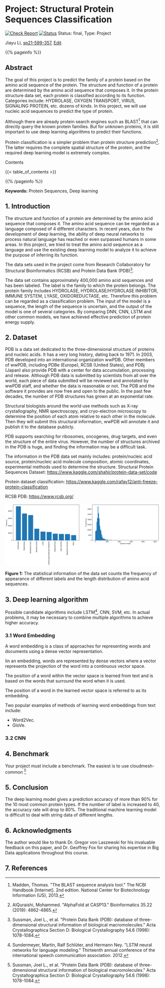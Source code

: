 # Project: Structural Protein Sequences Classification

[![Check Report](https://github.com/cybertraining-dsc/sp21-599-357/workflows/Check%20Report/badge.svg)](https://github.com/cybertraining-dsc/sp21-599-357/actions)
[![Status](https://github.com/cybertraining-dsc/sp21-599-357/workflows/Status/badge.svg)](https://github.com/cybertraining-dsc/sp21-599-357/actions)
Status: final, Type: Project

Jiayu Li, [sp21-599-357](https://github.com/cybertraining-dsc/sp21-599-357/), [Edit](https://github.com/cybertraining-dsc/sp21-599-357/blob/main/project/index.md)

{{% pageinfo %}}

## Abstract

The goal of this project is to predict the family of a protein based on the amino acid sequence of the protein. 
The structure and function of a protein are determined by the amino acid sequence that composes it.
In the protein structure data set, each protein is classified according to its function. Categories include: HYDROLASE, OXYGEN TRANSPORT, VIRUS, SIGNALING PROTEIN, etc. dozens of kinds. In this project, we will use nucleic acid sequences to predict the type of protein.

Although there are already protein search engines such as BLAST[^1] that can directly query the known protein families. But for unknown proteins, it is still important to use deep learning algorithms to predict their functions.

Protein classification is a simpler problem than protein structure prediction[^7]. The latter requires the complete spatial structure of the protein, and the required deep learning model is extremely complex.

Contents

{{< table_of_contents >}}

{{% /pageinfo %}}

**Keywords:** Protein Sequences, Deep learning

## 1. Introduction

The structure and function of a protein are determined by the amino acid sequence that composes it. The amino acid sequence can be regarded as a language composed of 4 different characters. In recent years, due to the development of deep learning, the ability of deep neural networks to process natural language has reached or even surpassed humans in some areas. In this project, we tried to treat the amino acid sequence as a language and use the existing deep learning model to analyze it to achieve the purpose of inferring its function.


The data sets used in the project come from Research Collaboratory for Structural Bioinformatics (RCSB) and Protein Data Bank (PDB)[^2].


The data set contains approximately 400,000 amino acid sequences and has been labeled. The label is the family to which the protein belongs. The protein family includes HYDROLASE, HYDROLASE/HYDROLASE INHIBITOR, IMMUNE SYSTEM, LYASE, OXIDOREDUCTASE, etc. Therefore this problem can be regarded as a classification problem. The input of the model is a sequence, the length of the sequence is uncertain, and the output of the model is one of several categories.
By comparing DNN, CNN, LSTM and other common models, we have achieved effective prediction of protein energy supply.


## 2. Dataset

PDB is a data set dedicated to the three-dimensional structure of proteins and nucleic acids. It has a very long history, dating back to 1971. In 2003, PDB developed into an international organization wwPDB. Other members of wwPDB, including PDBe (Europe), RCSB (United States), and PDBj (Japan) also provide PDB with a center for data accumulation, processing and release. Although PDB data is submitted by scientists from all over the world, each piece of data submitted will be reviewed and annotated by wwPDB staff, and whether the data is reasonable or not. The PDB and the software it provides are now free and open to the public.
In the past few decades, the number of PDB structures has grown at an exponential rate.

Structural biologists around the world use methods such as X-ray crystallography, NMR spectroscopy, and cryo-electron microscopy to determine the position of each atom relative to each other in the molecule. Then they will submit this structural information, wwPDB will annotate it and publish it to the database publicly.

PDB supports searching for ribosomes, oncogenes, drug targets, and even the structure of the entire virus. However, the number of structures archived in the PDB is huge, and finding the information may be a difficult task.

The information in the PDB data set mainly includes: protein/nucleic acid source, protein/nucleic acid molecule composition, atomic coordinates, experimental methods used to determine the structure.
Structural Protein Sequences Dataset: <https://www.kaggle.com/shahir/protein-data-set/code>

Protein dataset classification: <https://www.kaggle.com/rafay12/anti-freeze-protein-classification>

RCSB PDB: <https://www.rcsb.org/>

![Figure 1](https://raw.githubusercontent.com/cybertraining-dsc/sp21-599-357/main/project/images/fig1.png)

**Figure 1:** The statistical information of the data set counts the frequency of appearance of different labels and the length distribution of amino acid sequences.


## 3. Deep learning algorithm

Possible candidate algorithms include LSTM[^3], CNN, SVM, etc. In actual problems, it may be necessary to combine multiple algorithms to achieve higher accuracy.

### 3.1 Word Embedding

A word embedding is a class of approaches for representing words and documents using a dense vector representation.

Iin an embedding, words are represented by dense vectors where a vector represents the projection of the word into a continuous vector space.

The position of a word within the vector space is learned from text and is based on the words that surround the word when it is used.

The position of a word in the learned vector space is referred to as its embedding.

Two popular examples of methods of learning word embeddings from text include:

- Word2Vec.
- GloVe.

### 3.2 CNN


## 4. Benchmark

Your project must include a benchmark. The easiest is to use cloudmesh-common [^2]
 
## 5. Conclusion

The deep learning model gives a prediction accuracy of more than 90% for the 10 most common protein types. If the number of label is increased to 40, the accuracy rate will drop to 80%.
The traditional machine learning model is difficult to deal with string data of different lengths.

## 6. Acknowledgments

The author would like to thank Dr. Gregor von Laszewski for his invaluable feedback on this paper, and Dr. Geoffrey Fox for sharing his expertise in Big Data applications throughout this course.


## 7. References

[^1]: Madden, Thomas. "The BLAST sequence analysis tool." The NCBI Handbook [Internet]. 2nd edition. National Center for Biotechnology Information (US), 2013.


[^2]: Sussman, Joel L., et al. "Protein Data Bank (PDB): database of three-dimensional structural information of biological macromolecules." Acta Crystallographica Section D: Biological Crystallography 54.6 (1998): 1078-1084.

[^3]: Sundermeyer, Martin, Ralf Schlüter, and Hermann Ney. "LSTM neural networks for language modeling." Thirteenth annual conference of the international speech communication association. 2012.

[^4]: Wang, Dianhui, and Guang-Bin Huang. "Protein sequence classification using extreme learning machine." Proceedings. 2005 IEEE International Joint Conference on Neural Networks, 2005.. Vol. 3. IEEE, 2005.

[^5]: Cao, Jiuwen, and Lianglin Xiong. "Protein sequence classification with improved extreme learning machine algorithms." BioMed research international 2014 (2014).

[^6]: Wang, Jason TL, et al. "Application of neural networks to biological data mining: a case study in protein sequence classification." Proceedings of the sixth ACM SIGKDD international conference on knowledge discovery and data mining. 2000.

[^7]: AlQuraishi, Mohammed. "AlphaFold at CASP13." Bioinformatics 35.22 (2019): 4862-4865.
